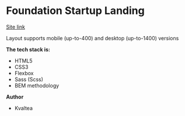 # Foundation Startup Landing

[Site link](https://kvaltea.github.io/Foundation-Startup-landing/)

Layout supports mobile (up-to-400) and desktop (up-to-1400) versions

**The tech stack is:**

- HTML5
- CSS3
- Flexbox
- Sass (Scss)
- BEM methodology

**Author**

- Kvaltea
